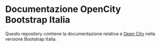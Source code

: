 # Documentazione OpenCity Bootstrap Italia
Questo repository contiene la documentazione relativa a [Open City](https://www.opencontent.it/Per-la-PA/OpenCity) nella versione Bootstrap Italia.
